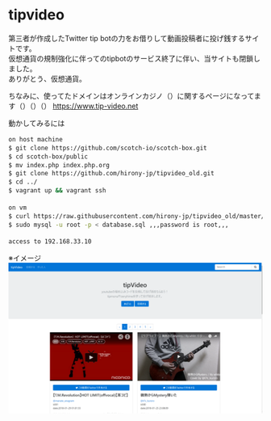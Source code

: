 # tipvideo

第三者が作成したTwitter tip botの力をお借りして動画投稿者に投げ銭するサイトです。  
仮想通貨の規制強化に伴ってのtipbotのサービス終了に伴い、当サイトも閉鎖しました。  
ありがとう、仮想通貨。

ちなみに、使ってたドメインはオンラインカジノ（）に関するページになってます（）（）（）
https://www.tip-video.net

動かしてみるには
```sh
on host machine
$ git clone https://github.com/scotch-io/scotch-box.git
$ cd scotch-box/public
$ mv index.php index.php.org
$ git clone https://github.com/hirony-jp/tipvideo_old.git
$ cd ../
$ vagrant up && vagrant ssh

on vm
$ curl https://raw.githubusercontent.com/hirony-jp/tipvideo_old/master/database.sql > database.sql
$ sudo mysql -u root -p < database.sql ,,,password is root,,,

access to 192.168.33.10
```

※イメージ
![image](20180210004324.png "サンプル")
